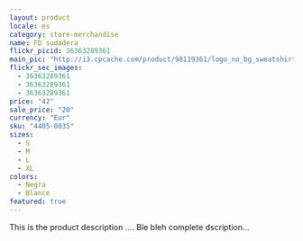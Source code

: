 ```yaml
---
layout: product
locale: es
category: store-merchandise
name: FD sudadera
flickr_picid: 36363289361
main_pic: "http://i3.cpcache.com/product/98119361/logo_no_bg_sweatshirt.jpg?color=Black"
flickr_sec_images:
  - 36363289361
  - 36363289361
  - 36363289361
price: "42"
sale_price: "20"
currency: "Eur"
sku: "4405-0035"
sizes:
  - S
  - M
  - L
  - XL
colors:
  - Negra
  - Blance
featured: true
---
```


This is the product description ....
Ble bleh complete dscription...

